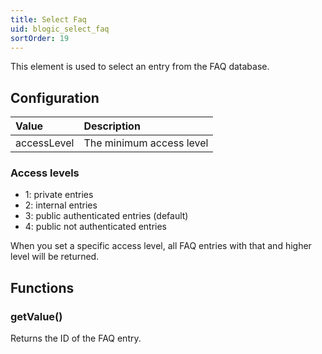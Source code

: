 ```yaml
---
title: Select Faq
uid: blogic_select_faq
sortOrder: 19
---
```


This element is used to select an entry from the FAQ database.

## Configuration

| Value              | Description                  |
|:-------------------|:-----------------------------|
| accessLevel        | The minimum access level     |

### Access levels

* 1: private entries
* 2: internal entries
* 3: public authenticated entries (default)
* 4: public not authenticated entries

When you set a specific access level, all FAQ entries with that and higher level will be returned.

## Functions

### getValue()

Returns the ID of the FAQ entry.

